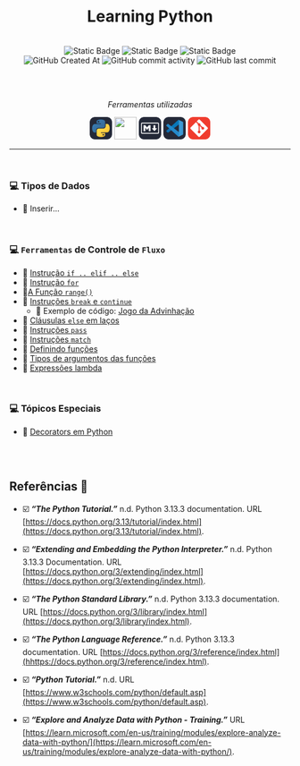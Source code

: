 <h1 align="center">Learning Python</h1>
   
<br>

<div align="center">
<img alt="Static Badge" src="https://img.shields.io/badge/status-in_progress-darkturquoise" height="25px">  
<img alt="Static Badge" src="https://img.shields.io/badge/mood-slow_and_almost_steady-darkviolet" height="25px">  
<img alt="Static Badge" src="https://img.shields.io/badge/mood_reason-depends_on_the developer's_ADHD_brain-hotpink" height="25px"><br>
<img alt="GitHub Created At" src="https://img.shields.io/github/created-at/defDalila/AprendendoPython?color=spreengreen" height="25px">  
<img alt="GitHub commit activity" src="https://img.shields.io/github/commit-activity/w/defDalila/AprendendoPython?color=spreengreen" height="25px">  
<img alt="GitHub last commit" src="https://img.shields.io/github/last-commit/defDalila/AprendendoPython?color=spreengreen" height="25px">
</div>


<br><br>



<div align="center">
<p><em><i>Ferramentas utilizadas</i></em></p>
<a href="https://www.python.org/" target="_blank" rel="noopener noreferrer external" title="Python.org"> <img src="img/py.svg" height="40px" /></a>
<a href="https://jupyter.org/" target="_blank" rel="noopener noreferrer external" title="Jupyter.org"><img src="img/jupyter.png" height="40px" width="40px" background-color="#242938"/></a>
<a href="https://www.markdownguide.org/" target="_blank" rel="noopener noreferrer external" title="Markdown Guide"> <img src="img/md.svg" height="40px"/></a>
<a href="https://code.visualstudio.com/" target="_blank" rel="noopener noreferrer external" title="Página VSCode"> <img src="img/vscode.svg" height="40px"/></a>
<a href="https://git-scm.com/" target="_blank" rel="noopener noreferrer external" title="Página Git"> <img src="img/git.svg" height="40px"/></a>
</div>

---

<br>


### 💻 Tipos de Dados 

- :memo: Inserir...
  
<br>

### 💻 `Ferramentas` de Controle de `Fluxo` 

- 📝 [Instrução `if .. elif .. else`](Notebooks/02_ControleFluxo/01_instrucao_if.ipynb)
- 📝 [Instrução `for`](Notebooks/02_ControleFluxo/02_instrucao_for.ipynb)
- 📝[A Função `range()`](Notebooks/02_ControleFluxo/03_funcao_range.ipynb)
- 📝 [Instruções `break` e `continue`](Notebooks/02_ControleFluxo/03_funcao_range.ipynb)
    - 🎲 Exemplo de código: [Jogo da Advinhação](Exemplos/jogo_advinhacao.py)
- 📝 [Cláusulas `else` em laços](Notebooks/02_ControleFluxo/05_else_em_lacos.ipynb)
- 📝 [Instruções `pass`](Notebooks/02_ControleFluxo/06_pass.ipynb)
- 📝 [Instruções `match`](Notebooks/02_ControleFluxo/07_match.ipynb)
- 📝 [Definindo funções](Notebooks/02_ControleFluxo/08_funcoes.ipynb)
- 📝 [Tipos  de argumentos das funções](Notebooks/02_ControleFluxo/09_argumentos.ipynb)
- 📝 [Expressões lambda](Notebooks/02_ControleFluxo/10_func_lambda.ipynb)

<br>

### 💻 Tópicos Especiais 

- 📝 [Decorators em Python](Notebooks/11_Topicos_Especiais/01_decorators.ipynb)


<br>
<br>

## Referências 🔎


- ☑️ ***“The Python Tutorial.”*** n.d. Python 3.13.3 documentation. URL [https://docs.python.org/3.13/tutorial/index.html](https://docs.python.org/3.13/tutorial/index.html).

- ☑️ ***“Extending and Embedding the Python Interpreter.”*** n.d. Python 3.13.3 Documentation. URL [https://docs.python.org/3/extending/index.html](https://docs.python.org/3/extending/index.html).
   
- ☑️ ***“The Python Standard Library.”*** n.d. Python 3.13.3 documentation. URL [https://docs.python.org/3/library/index.html](https://docs.python.org/3/library/index.html).

- ☑️ ***“The Python Language Reference.”*** n.d. Python 3.13.3 documentation. URL [https://docs.python.org/3/reference/index.html](hhttps://docs.python.org/3/reference/index.html).

- ☑️ ***“Python Tutorial.”*** n.d. URL [https://www.w3schools.com/python/default.asp](https://www.w3schools.com/python/default.asp).

- ☑️ ***“Explore and Analyze Data with Python - Training.”*** URL  [https://learn.microsoft.com/en-us/training/modules/explore-analyze-data-with-python/](https://learn.microsoft.com/en-us/training/modules/explore-analyze-data-with-python/).





